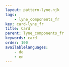 ```yaml
---
layout: pattern-lyne.njk
tags: 
    - lyne_components_fr
key: card-lyne_fr
title: Card
parent: lyne_components_fr
keywords: card
order: 100
availablelanguages: 
    - de
    - en
---
```

